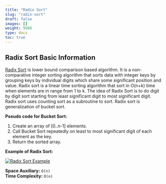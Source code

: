 ```yaml
---
title: "Radix Sort"
slug: "radix-sort"
draft: false
images: []
weight: 9988
type: docs
toc: true
---
```


## Radix Sort Basic Information
[Radix Sort][1] is lower bound comparison based algorithm. It is a non-comparative integer sorting algorithm that sorts data with integer keys by grouping keys by individual digits which share some significant position and value. Radix sort  is a linear time sorting algorithm that sort in O(n+k) time when elements are in range from 1 to k. The idea of Radix Sort is to do digit by digit sort starting from least significant digit to most significant digit. Radix sort uses counting sort as a subroutine to sort. Radix sort is generalization of bucket sort.

**Pseudo code for Bucket Sort:**

 1. Create an array of [0..n-1] elements.
 2. Call Bucket Sort repeatedly on least to most significant digit of each element as the key.
 3. Return the sorted array.

**Example of Radix Sort:**

[![Radix Sort Example][2]][2]

**Space Auxiliary:** `O(n)` <br>
**Time Complexity:** `O(n)`

  [1]: https://en.wikipedia.org/wiki/Radix_sort
  [2]: http://i.stack.imgur.com/o3im8.jpg

